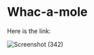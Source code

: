 # Whac-a-mole
Here is the link: 

![Screenshot (342)](https://user-images.githubusercontent.com/90441055/206749669-e3c63992-cb4a-4017-88cb-61c6e088dbaf.png)
